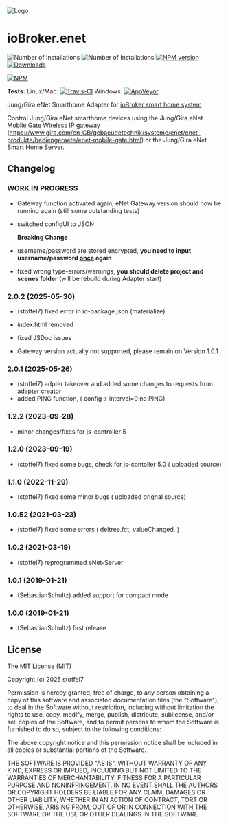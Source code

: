 ![Logo](admin/enet.png)
# ioBroker.enet

![Number of Installations](http://iobroker.live/badges/enet-installed.svg) ![Number of Installations](http://iobroker.live/badges/enet-stable.svg) [![NPM version](http://img.shields.io/npm/v/iobroker.enet.svg)](https://www.npmjs.com/package/iobroker.enet)
[![Downloads](https://img.shields.io/npm/dm/iobroker.enet.svg)](https://www.npmjs.com/package/iobroker.enet)

[![NPM](https://nodei.co/npm/iobroker.enet.png?downloads=true)](https://nodei.co/npm/iobroker.enet/)

**Tests:** Linux/Mac: [![Travis-CI](https://travis-ci.org/SebastianSchultz/ioBroker.enet.svg?branch=master)](https://travis-ci.org/SebastianSchultz/ioBroker.enet)
Windows: [![AppVeyor](https://ci.appveyor.com/api/projects/status/9ow8uf5dq6u8fpfv/branch/master?svg=true)](https://ci.appveyor.com/project/SebastianSchultz/iobroker-enet/branch/master)

Jung/Gira eNet Smarthome Adapter for [ioBroker smart home system](https://www.iobroker.net)

Control Jung/Gira eNet smarthome devices using the Jung/Gira eNet Mobile Gate Wireless IP gateway (https://www.gira.com/en_GB/gebaeudetechnik/systeme/enet/enet-produkte/bediengeraete/enet-mobile-gate.html) or the Jung/Gira eNet Smart Home Server.

## Changelog

<!--
  Placeholder for the next version (at the beginning of the line):
  ### **WORK IN PROGRESS**
-->
### **WORK IN PROGRESS**
* Gateway function activated again, 
  eNet Gateway version should now be running again (still some outstanding tests)
* switched configUI to JSON

  **Breaking Change**
* username/password are stored encrypted, **you need to input username/password <ins>once</ins> again**
* fixed wrong type-errors/warnings,   **you should delete project and scenes folder** 
  (will be rebuild during Adapter start)

### 2.0.2 (2025-05-30)
* (stoffel7) fixed error in io-package.json (materialize)
* index.html removed
* fixed JSDoc issues
  
* Gateway version actually not supported, please remain on Version 1.0.1


### 2.0.1 (2025-05-26)
* (stoffel7) adpter takeover and added some changes to requests from adapter creator
* added PING function, ( config-> interval=0 no PING)

### 1.2.2 (2023-09-28)

-   minor changes/fixes for js-controller 5

### 1.2.0 (2023-09-19)
* (stoffel7) fixed some bugs, check for js-contoller 5.0 ( uploaded source)

### 1.1.0 (2022-11-29)
* (stoffel7) fixed some minor bugs ( uploaded orignal source)

### 1.0.52 (2021-03-23)
* (stoffel7) fixed some errors ( deltree.fct, valueChanged..)

### 1.0.2 (2021-03-19)
* (stoffel7) reprogrammed eNet-Server

### 1.0.1 (2019-01-21)
* (SebastianSchultz) added support for compact mode

### 1.0.0 (2019-01-21)
* (SebastianSchultz) first release

## License

The MIT License (MIT)

Copyright (c) 2025 stoffel7

Permission is hereby granted, free of charge, to any person obtaining a copy
of this software and associated documentation files (the "Software"), to deal
in the Software without restriction, including without limitation the rights
to use, copy, modify, merge, publish, distribute, sublicense, and/or sell
copies of the Software, and to permit persons to whom the Software is
furnished to do so, subject to the following conditions:

The above copyright notice and this permission notice shall be included in
all copies or substantial portions of the Software.

THE SOFTWARE IS PROVIDED "AS IS", WITHOUT WARRANTY OF ANY KIND, EXPRESS OR
IMPLIED, INCLUDING BUT NOT LIMITED TO THE WARRANTIES OF MERCHANTABILITY,
FITNESS FOR A PARTICULAR PURPOSE AND NONINFRINGEMENT. IN NO EVENT SHALL THE
AUTHORS OR COPYRIGHT HOLDERS BE LIABLE FOR ANY CLAIM, DAMAGES OR OTHER
LIABILITY, WHETHER IN AN ACTION OF CONTRACT, TORT OR OTHERWISE, ARISING FROM,
OUT OF OR IN CONNECTION WITH THE SOFTWARE OR THE USE OR OTHER DEALINGS IN
THE SOFTWARE.
